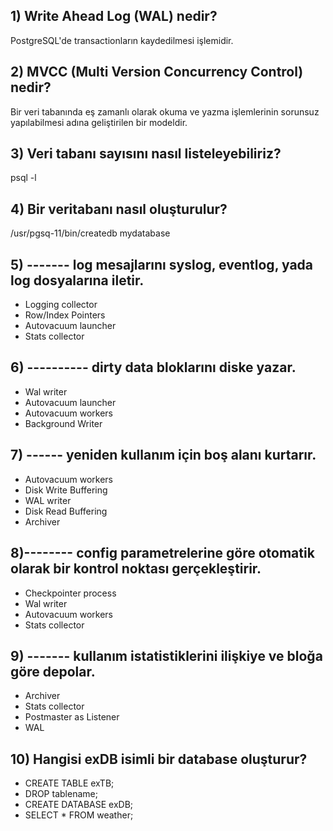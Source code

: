 ## 1) Write Ahead Log (WAL) nedir?
PostgreSQL'de transactionların kaydedilmesi işlemidir.

## 2) MVCC (Multi Version Concurrency Control) nedir? 
Bir veri tabanında eş zamanlı olarak okuma ve yazma işlemlerinin sorunsuz yapılabilmesi adına geliştirilen bir modeldir.

## 3) Veri tabanı sayısını nasıl listeleyebiliriz?
psql -l 

## 4) Bir veritabanı nasıl oluşturulur?
/usr/pgsq-11/bin/createdb mydatabase 

## 5) -------  log mesajlarını syslog, eventlog, yada log dosyalarına iletir.
* Logging collector
* Row/Index Pointers
* Autovacuum launcher
* Stats collector

## 6) ---------- dirty data bloklarını diske yazar.
* Wal writer
* Autovacuum launcher
* Autovacuum workers
* Background Writer

## 7) ------ yeniden kullanım için boş alanı kurtarır.
* Autovacuum workers
* Disk Write Buffering
* WAL writer
* Disk Read Buffering
* Archiver

## 8)-------- config parametrelerine göre otomatik olarak bir kontrol noktası gerçekleştirir.

* Checkpointer process
* Wal writer
* Autovacuum workers
* Stats collector
 
## 9) ------- kullanım istatistiklerini ilişkiye ve bloğa göre depolar.
* Archiver
* Stats collector 
* Postmaster as Listener
* WAL

## 10) Hangisi exDB isimli bir database oluşturur?
* CREATE TABLE exTB;
* DROP tablename;
* CREATE DATABASE exDB;
* SELECT * FROM weather; 